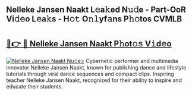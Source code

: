 ## Nelleke Jansen Naakt L𝚎a𝚔ed N𝚞𝚍e - Part-OoR Vi𝚍𝚎o L𝚎a𝚔s - H𝚘𝚝 O𝚗𝚕yf𝚊ns P𝚑𝚘tos CVMLB

# <h2><a href="http://kfdi2d7.oniu.top/?m=Nelleke+Jansen+Naakt">🔗👉 🔴 Nelleke Jansen Naakt P𝚑ot𝚘𝚜 V𝚒d𝚎o</a></h2>

[![Nelleke Jansen Naakt Nu𝚍e𝚜](https://i.imgur.com/0qMVB7G.gif)](http://kfdi2d7.oniu.top/?m=Nelleke+Jansen+Naakt)
Cybernetic performer and multimedia innovator Nelleke Jansen Naakt, known for publishing dance and lifestyle tutorials through viral dance sequences and compact clips. Inspiring teacher Nelleke Jansen Naakt, recognized for their ability to inspire and educate their students.  
